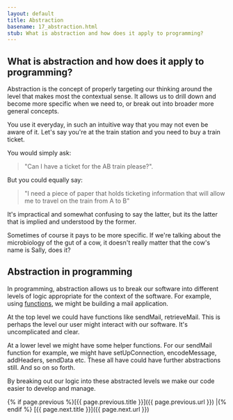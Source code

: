 ```yaml
---
layout: default
title: Abstraction
basename: 17_abstraction.html
stub: What is abstraction and how does it apply to programming?
---
```

## What is abstraction and how does it apply to programming?

Abstraction is the concept of properly targeting our thinking around the level that
makes most the contextual sense. It allows us to drill down and become more specific when we need to, or break out into broader more general concepts.

You use it everyday, in such an intuitive way that you may not even be aware of it. Let's say you're at the train station and you need to buy a train ticket.

You would simply ask:
> "Can I have a ticket for the AB train please?".

But you could equally say:
> "I need a piece of paper that holds ticketing information that will allow me to travel on the train from A to B"

It's impractical and somewhat confusing to say the latter, but its the latter that is implied and understood by the former.

Sometimes of course it pays to be more specific. If we're talking about the microbiology of the gut of a cow, it doesn't really matter that the cow's name is Sally, does it?

## Abstraction in programming

In programming, abstraction allows us to break our software into different levels of logic
appropriate for the context of the software. For example, using [functions](17_functions.html),
we might be building a mail application.

At the top level we could have functions like sendMail, retrieveMail. This is perhaps the level our user might interact with our software. It's uncomplicated and clear.

At a lower level we might have some helper functions. For our sendMail function for example, we might have setUpConnection, encodeMessage, addHeaders, sendData etc. These all have could have further abstractions still. And so on so forth.

By breaking out our logic into these abstracted levels we make our code easier to develop and manage.

{% if page.previous %}[{{ page.previous.title }}]({{ page.previous.url }})
\|{% endif %} [{{ page.next.title }}]({{ page.next.url }})
